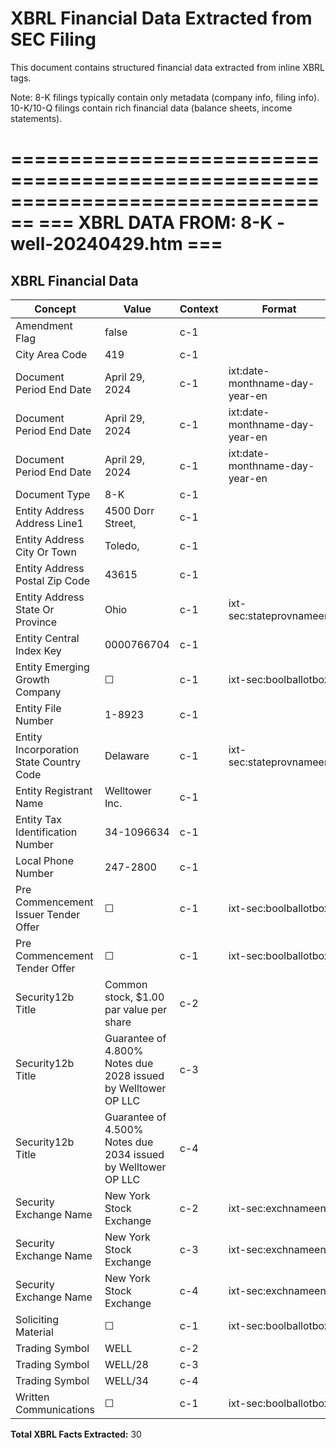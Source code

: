# XBRL Financial Data Extracted from SEC Filing

This document contains structured financial data extracted from inline XBRL tags.

Note: 8-K filings typically contain only metadata (company info, filing info).
      10-K/10-Q filings contain rich financial data (balance sheets, income statements).


================================================================================
=== XBRL DATA FROM: 8-K - well-20240429.htm ===
================================================================================

## XBRL Financial Data

| Concept | Value | Context | Format |
|---------|-------|---------|--------|
| Amendment Flag | false | c-1 |  |
| City Area Code | 419 | c-1 |  |
| Document Period End Date | April 29, 2024 | c-1 | ixt:date-monthname-day-year-en |
| Document Period End Date | April 29, 2024 | c-1 | ixt:date-monthname-day-year-en |
| Document Period End Date | April 29, 2024 | c-1 | ixt:date-monthname-day-year-en |
| Document Type | 8-K | c-1 |  |
| Entity Address Address Line1 | 4500 Dorr Street, | c-1 |  |
| Entity Address City Or Town | Toledo, | c-1 |  |
| Entity Address Postal Zip Code | 43615 | c-1 |  |
| Entity Address State Or Province | Ohio | c-1 | ixt-sec:stateprovnameen |
| Entity Central Index Key | 0000766704 | c-1 |  |
| Entity Emerging Growth Company | ☐ | c-1 | ixt-sec:boolballotbox |
| Entity File Number | 1-8923 | c-1 |  |
| Entity Incorporation State Country Code | Delaware | c-1 | ixt-sec:stateprovnameen |
| Entity Registrant Name | Welltower Inc. | c-1 |  |
| Entity Tax Identification Number | 34-1096634 | c-1 |  |
| Local Phone Number | 247-2800 | c-1 |  |
| Pre Commencement Issuer Tender Offer | ☐ | c-1 | ixt-sec:boolballotbox |
| Pre Commencement Tender Offer | ☐ | c-1 | ixt-sec:boolballotbox |
| Security12b Title | Common stock, $1.00 par value per share | c-2 |  |
| Security12b Title | Guarantee of 4.800% Notes due 2028 issued by Welltower OP LLC | c-3 |  |
| Security12b Title | Guarantee of 4.500% Notes due 2034 issued by Welltower OP LLC | c-4 |  |
| Security Exchange Name | New York Stock Exchange | c-2 | ixt-sec:exchnameen |
| Security Exchange Name | New York Stock Exchange | c-3 | ixt-sec:exchnameen |
| Security Exchange Name | New York Stock Exchange | c-4 | ixt-sec:exchnameen |
| Soliciting Material | ☐ | c-1 | ixt-sec:boolballotbox |
| Trading Symbol | WELL | c-2 |  |
| Trading Symbol | WELL/28 | c-3 |  |
| Trading Symbol | WELL/34 | c-4 |  |
| Written Communications | ☐ | c-1 | ixt-sec:boolballotbox |

**Total XBRL Facts Extracted:** 30


